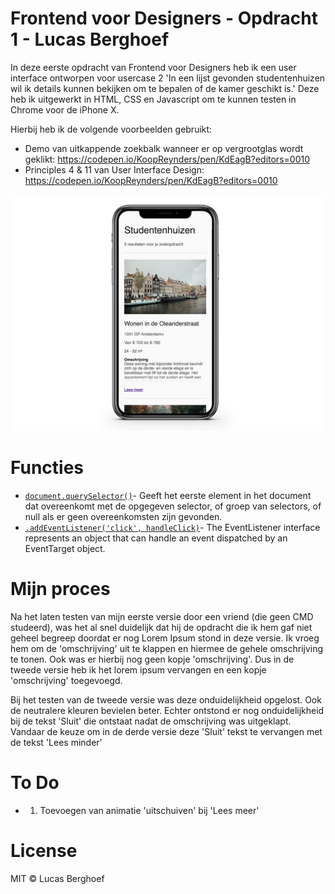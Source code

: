 # Frontend voor Designers - Opdracht 1 - Lucas Berghoef

In deze eerste opdracht van Frontend voor Designers heb ik een user interface ontworpen
voor usercase 2 'In een lijst gevonden studentenhuizen wil ik details kunnen bekijken om te bepalen of de kamer geschikt is.'
Deze heb ik uitgewerkt in HTML, CSS en Javascript om te kunnen testen in Chrome voor de iPhone X.

Hierbij heb ik de volgende voorbeelden gebruikt:
* Demo van uitkappende zoekbalk wanneer er op vergrootglas wordt geklikt: https://codepen.io/KoopReynders/pen/KdEagB?editors=0010
* Principles 4 & 11 van User Interface Design: https://codepen.io/KoopReynders/pen/KdEagB?editors=0010

![Voorvertoning van de studentenhuizen site](preview.png)

# Functies
* [`document.querySelector()`](https://developer.mozilla.org/nl/docs/Web/API/Document/querySelector)- Geeft het eerste element in het document dat overeenkomt met de opgegeven selector, of groep van selectors, of null als er geen overeenkomsten zijn gevonden.
* [`.addEventListener('click', handleClick)`](https://developer.mozilla.org/en-US/docs/Web/API/EventListener)- The EventListener interface represents an object that can handle an event dispatched by an EventTarget object.


# Mijn proces
Na het laten testen van mijn eerste versie door een vriend (die geen CMD studeerd), was het al snel duidelijk dat hij de opdracht die ik hem gaf niet geheel begreep doordat er nog Lorem Ipsum stond in deze versie. Ik vroeg hem om de 'omschrijving' uit te klappen en hiermee de gehele omschrijving te tonen. Ook was er hierbij nog geen kopje 'omschrijving'. Dus in de tweede versie heb ik het lorem ipsum vervangen en een kopje 'omschrijving' toegevoegd.

Bij het testen van de tweede versie was deze onduidelijkheid opgelost. Ook de neutralere kleuren bevielen beter. Echter ontstond er nog onduidelijkheid bij de tekst 'Sluit' die ontstaat nadat de omschrijving was uitgeklapt. Vandaar de keuze om in de derde versie deze 'Sluit' tekst te vervangen met de tekst 'Lees minder'

# To Do

* 1. Toevoegen van animatie 'uitschuiven' bij 'Lees meer'

# License

MIT © Lucas Berghoef
